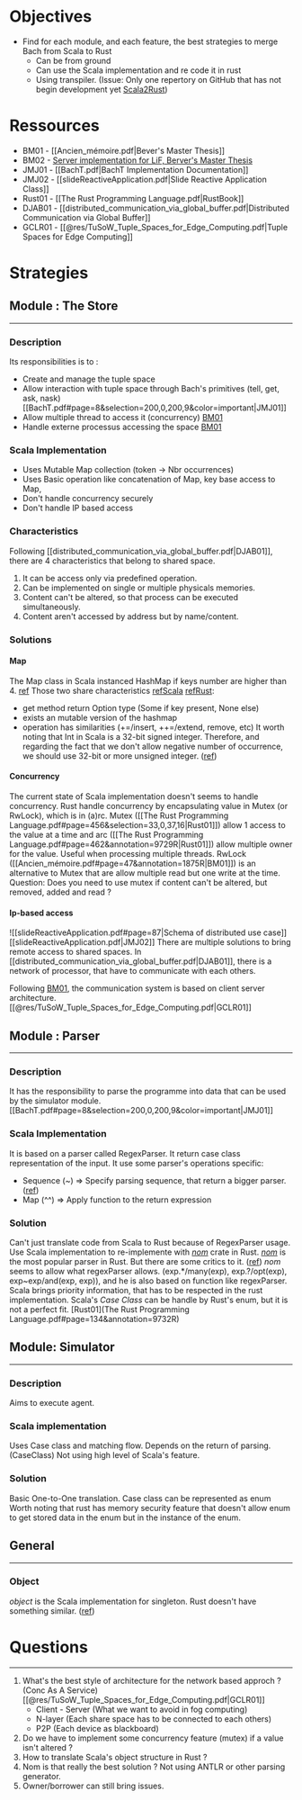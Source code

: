 # Objectives
- Find for each module, and each feature, the best strategies to merge Bach from Scala to Rust
	- Can be from ground
	- Can use the Scala implementation and re code it in rust
	- Using transpiler. (Issue: Only one repertory on GitHub that has not begin development yet [Scala2Rust](https://github.com/doofin/scala2rust))
# Ressources
- BM01 - [[Ancien_mémoire.pdf|Bever's Master Thesis]]
- BM02 - [Server implementation for LiF, Berver's Master Thesis](https://github.com/Maxbever/LIF_Interpreter/blob/master/src/server.rs)
- JMJ01 - [[BachT.pdf|BachT Implementation Documentation]]
- JMJ02 - [[slideReactiveApplication.pdf|Slide Reactive Application Class]]
- Rust01 - [[The Rust Programming Language.pdf|RustBook]]
- DJAB01 - [[distributed_communication_via_global_buffer.pdf|Distributed Communication via Global Buffer]]
- GCLR01 - [[@res/TuSoW_Tuple_Spaces_for_Edge_Computing.pdf|Tuple Spaces for Edge Computing]]
# Strategies
## Module : The Store
---
### Description
Its responsibilities is to :
- Create and manage the tuple space
- Allow interaction with tuple space through Bach's primitives (tell, get, ask, nask) [[BachT.pdf#page=8&selection=200,0,200,9&color=important|JMJ01]]
- Allow multiple thread to access it (concurrency) [BM01](obsidian://open?vault=M%C3%A9moire&file=%40res%2FAncien_m%C3%A9moire.pdf)
- Handle externe processus accessing the space [BM01](obsidian://open?vault=M%C3%A9moire&file=%40res%2FAncien_m%C3%A9moire.pdf)
### Scala Implementation
- Uses Mutable Map collection (token -> Nbr occurrences)
- Uses Basic operation like concatenation of Map, key base access to Map,  
- Don't handle concurrency securely
- Don't handle IP based access
### Characteristics
Following [[distributed_communication_via_global_buffer.pdf|DJAB01]], there are 4 characteristics that belong to shared space.
1. It can be access only via predefined operation.
2. Can be implemented on single or multiple physicals memories.
3. Content can't be altered, so that process can be executed simultaneously.
4. Content aren't accessed by address but by name/content.
### Solutions
#### Map
The Map class in Scala instanced HashMap if keys number are higher than 4. [ref](https://stackoverflow.com/a/31685958)
Those two share characteristics [refScala](https://docs.scala-lang.org/overviews/collections-2.13/maps.html) [refRust](https://doc.rust-lang.org/std/collections/struct.HashMap.html):
- get method return Option type (Some if key present, None else)
- exists an mutable version of the hashmap
- operation has similarities (+=/insert, ++=/extend, remove, etc)
It worth noting that Int in Scala is a 32-bit signed integer. Therefore, and regarding the fact that we don't allow negative number of occurrence, we should use 32-bit or more unsigned integer. ([ref](https://www.scala-lang.org/api/current/scala/Int.html))
#### Concurrency
The current state of Scala implementation doesn't seems to handle concurrency.
Rust handle concurrency by encapsulating value in Mutex (or RwLock), which is in (a)rc.
Mutex ([[The Rust Programming Language.pdf#page=456&selection=33,0,37,16|Rust01]]) allow 1 access to the value at a time and arc ([[The Rust Programming Language.pdf#page=462&annotation=9729R|Rust01]]) allow multiple owner for the value. Useful when processing multiple threads.
RwLock ([[Ancien_mémoire.pdf#page=47&annotation=1875R|BM01]]) is an alternative to Mutex that are allow multiple read but one write at the time. 
Question: Does you need to use mutex if content can't be altered, but removed, added and read ? 
#### Ip-based access
![[slideReactiveApplication.pdf#page=87|Schema of distributed use case]]
[[slideReactiveApplication.pdf|JMJ02]]
There are multiple solutions to bring remote access to shared spaces.
In [[distributed_communication_via_global_buffer.pdf|DJAB01]], there is a network of processor, that have to communicate with each others.

Following [BM01](@res/Ancien_mémoire.pdf), the communication system is based on client server architecture. [[@res/TuSoW_Tuple_Spaces_for_Edge_Computing.pdf|GCLR01]]
## Module : Parser
---
### Description
It has the responsibility to parse the programme into data that can be used by the simulator module. [[BachT.pdf#page=8&selection=200,0,200,9&color=important|JMJ01]]
### Scala Implementation
It is based on a parser called RegexParser.
It return case class representation of the input.
It use some parser's operations specific:
- Sequence (~) => Specify parsing sequence, that return a bigger parser. ([ref](https://www.scala-lang.org/api/2.12.6/scala-parser-combinators/scala/util/parsing/combinator/Parsers.html))
- Map (^^) => Apply function to the return expression
### Solution
Can't just translate code from Scala to Rust because of RegexParser usage.
Use Scala implementation to re-implemente with [*nom*](https://docs.rs/nom/latest/nom/) crate in Rust.
[*nom*](https://docs.rs/nom/latest/nom/) is the most popular parser in Rust. But there are some critics to it. ([ref](https://www.reddit.com/r/rust/comments/129qohw/should_i_revisit_my_choice_to_use_nom/))
*nom* seems to allow what regexParser allows. (exp.\*/many(exp), exp.?/opt(exp), exp~exp/and(exp, exp)), and he is also based on function like regexParser.
Scala brings priority information, that has to be respected in the rust implementation.
Scala's *Case Class* can be handle by Rust's enum, but it is not a perfect fit. [Rust01](The Rust Programming Language.pdf#page=134&annotation=9732R) 

## Module: Simulator
---
### Description
Aims to execute agent.
### Scala implementation
Uses Case class and matching flow.
Depends on the return of parsing. (CaseClass)
Not using high level of Scala's feature.
### Solution 
Basic One-to-One translation.
Case class can be represented as enum
Worth noting that rust has memory security feature that doesn't allow enum to get stored data in the enum but in the instance of the enum.
## General
---
### Object
*object* is the Scala implementation for singleton. Rust doesn't have something similar. ([ref](https://stackoverflow.com/questions/27791532/how-do-i-create-a-global-mutable-singleton))

# Questions
---
1. What's the best style of architecture for the network based approch ? (Conc As A Service) [[@res/TuSoW_Tuple_Spaces_for_Edge_Computing.pdf|GCLR01]]
	- Client - Server (What we want to avoid in fog computing)
	- N-layer (Each share space has to be connected to each others)
	- P2P (Each device as blackboard)
2. Do we have to implement some concurrency feature (mutex) if a value isn't altered ?
3. How to translate Scala's object structure in Rust ?
4. Nom is that really the best solution ? Not using ANTLR or other parsing generator.
5. Owner/borrower can still bring issues.

